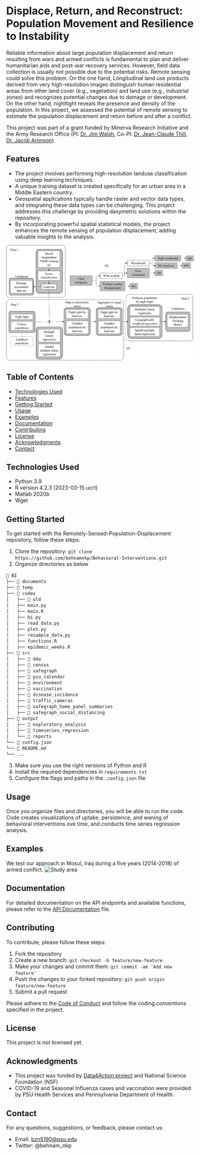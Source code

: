 # Displace, Return, and Reconstruct: Population Movement and Resilience to Instability

Reliable information about large population displacement and return resulting from wars and armed conflicts is fundamental to plan and deliver humanitarian aids and post-war recovery services. However, field data collection is usually not possible due to the potential risks. Remote sensing could solve this problem. On the one hand, Longitudinal land use products derived from very high-resolution images distinguish human residential areas from other land cover (e.g., vegetation) and land use (e.g., industrial zones) and recognizes potential changes due to damage or development. On the other hand, nightlight reveals the presence and density of the population. In this project, we assessed the potential of remote sensing to estimate the population displacement and return before and after a conflict. 

This project was part of a grant funded by Minerva Research Initiative and the Army Research Office (PI: [Dr. Jim Walsh](https://jamesigoewalsh.com/), Co-PI: [Dr. Jean-Claude Thill](https://pages.charlotte.edu/jean-claude-thill/), [Dr. Jacob Aronson](https://cidcm.umd.edu/facultyprofile/aronson/jacob)).

## Features
- The project involves performing high-resolution landuse classification using deep learning techniques.
- A unique training dataset is created specifically for an urban area in a Middle Eastern country.
- Geospatial applications typically handle raster and vector data types, and integrating these data types can be challenging. This project addresses this challenge by providing dasymetric solutions within the repository.
- By incorporating powerful spatial statistical models, the project enhances the remote sensing of population displacement, adding valuable insights to the analysis.

![Framework](Figs/Framework.png)

## Table of Contents

- [Technologies Used](#technologies-used)
- [Features](#features)
- [Getting Started](#getting-started)
- [Usage](#usage)
- [Examples](#examples)
- [Documentation](#documentation)
- [Contributing](#contributing)
- [License](#license)
- [Acknowledgments](#acknowledgments)
- [Contact](#contact)

## Technologies Used

- Python 3.9
- R version 4.2.3 (2023-03-15 ucrt)
- Matlab 2020b
- Wget

## Getting Started
To get started with the Remotely-Sensed-Population-Displacement repository, follow these steps:

1. Clone the repository: `git clone https://github.com/behnamnkp/Behavioral-Interventions.git`
2. Organize directories as below
```
📁 BI
├── 📁 documents
├── 📁 temp
├── 📁 codes
│   ├── 📁 old
│   ├── main.py
│   ├── main.R
│   ├── bi.py
│   ├── read_data.py
│   ├── plot.py
│   ├── resample_data.py
│   ├── functions.R
│   ├── epidemic_weeks.R
├── 📁 src
│   ├── 📁 d4a
│   ├── 📁 census
│   ├── 📁 safegraph
│   ├── 📁 psu_calendar
│   ├── 📁 environment
│   ├── 📁 vaccination
│   ├── 📁 disease_incidence
│   ├── 📁 traffic_cameras
│   ├── 📁 safegraph_home_panel_summaries
│   ├── 📁 safegraph_social_distancing
├── 📁 output             
│   ├── 📁 exploratory_analysis   
│   ├── 📁 timeseries_regression      
│   └── 📁 reports  
└── 📄 config.json
└── 📄 README.md
└── ...
```
3. Make sure you use the right versions of Python and R
4. Install the required dependencies in `requirements.txt`
5. Configure the flags and paths in the `.config.json` file

## Usage
Once you organize files and directories, you will be able to run the code. Code creates visualizations of uptake, persistence, and waning of behavioral interventions ove time, and conducts time series regression analysis.

## Examples

We test our approach in Mosul, Iraq during a five years (2014-2018) of armed conflict.
![Study area](Figs/study_area_final.png)

## Documentation

For detailed documentation on the API endpoints and available functions, please refer to the [API Documentation](docs/api-docs.md) file.

## Contributing

To contribute, please follow these steps:

1. Fork the repository
2. Create a new branch: `git checkout -b feature/new-feature`
3. Make your changes and commit them: `git commit -am 'Add new feature'`
4. Push the changes to your forked repository: `git push origin feature/new-feature`
5. Submit a pull request

Please adhere to the [Code of Conduct](CODE_OF_CONDUCT.md) and follow the coding conventions specified in the project.

## License

This project is not licensed yet.

## Acknowledgments

- This project was funded by [Data4Action project](https://covid19.ssri.psu.edu/data4action#:~:text=The%20Data%204%20Action%20Project,Clinical%20and%20Translational%20Science%20Institute.) and National Science Foundation (NSF)
- COVID-19 and Seasonal Influenza cases and vaccination were provided by PSU Health Services and Pennsylvania Department of Health.

## Contact

For any questions, suggestions, or feedback, please contact us:

- Email: bzn5190@psu.edu
- Twitter: @behnam_nkp